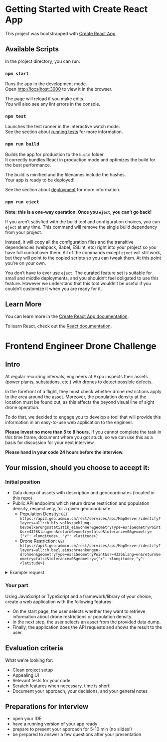 # Getting Started with Create React App

This project was bootstrapped with [Create React App](https://github.com/facebook/create-react-app).

## Available Scripts

In the project directory, you can run:

### `npm start`

Runs the app in the development mode.\
Open [http://localhost:3000](http://localhost:3000) to view it in the browser.

The page will reload if you make edits.\
You will also see any lint errors in the console.

### `npm test`

Launches the test runner in the interactive watch mode.\
See the section about [running tests](https://facebook.github.io/create-react-app/docs/running-tests) for more information.

### `npm run build`

Builds the app for production to the `build` folder.\
It correctly bundles React in production mode and optimizes the build for the best performance.

The build is minified and the filenames include the hashes.\
Your app is ready to be deployed!

See the section about [deployment](https://facebook.github.io/create-react-app/docs/deployment) for more information.

### `npm run eject`

**Note: this is a one-way operation. Once you `eject`, you can’t go back!**

If you aren’t satisfied with the build tool and configuration choices, you can `eject` at any time. This command will remove the single build dependency from your project.

Instead, it will copy all the configuration files and the transitive dependencies (webpack, Babel, ESLint, etc) right into your project so you have full control over them. All of the commands except `eject` will still work, but they will point to the copied scripts so you can tweak them. At this point you’re on your own.

You don’t have to ever use `eject`. The curated feature set is suitable for small and middle deployments, and you shouldn’t feel obligated to use this feature. However we understand that this tool wouldn’t be useful if you couldn’t customize it when you are ready for it.

## Learn More

You can learn more in the [Create React App documentation](https://facebook.github.io/create-react-app/docs/getting-started).

To learn React, check out the [React documentation](https://reactjs.org/).


# Frontend Engineer Drone Challenge

## Intro

At regular recurring intervals, engineers at Axpo inspects their assets (power plants, substations, etc.) with drones to detect possible defects.

In the forefront of a flight, they must check whether drone restrictions apply to the area around the asset. Moreover, the population density at the location must be found out, as this affects the beyond visual line of sight drone operation.

To do that, we decided to engage you to develop a tool that will provide this information in an easy-to-use web application to the engineer.

**Please invest no more than 5 to 8 hours.** If you cannot complete the task in this time frame, document where you got stuck, so we can use this as a basis for discussion for your next interview.

**Please hand in your code 24 hours before the interview.**

## Your mission, should you choose to accept it:

### Initial position

- Data dump of assets with description and geocoordinates (located in this repo)
- Public API endpoints which return drone restriction and population density, respectively, for a given geocoordinate.
  - Population Density: `GET https://api3.geo.admin.ch/rest/services/api/MapServer/identify?layers=all:ch.bfs.volkszaehlung-bevoelkerungsstatistik_einwohner&geometryType=esriGeometryPoint&sr=4326&lang=en&returnGeometry=false&tolerance=0&geometry={"x": <longitude>, "y": <latitude>}`
  - Drone Restriction: `GET https://api3.geo.admin.ch/rest/services/api/MapServer/identify?layers=all:ch.bazl.einschraenkungen-drohnen&geometryType=esriGeometryPoint&sr=4326&lang=en&returnGeometry=false&tolerance=0&geometry={"x": <longitude>,"y": <latitude>}`

<details>
  <summary>Example request</summary>

### Request

```
GET https://api3.geo.admin.ch/rest/services/api/MapServer/identify?layers=all:ch.bazl.einschraenkungen-drohnen&geometryType=esriGeometryPoint&sr=4326&lang=en&returnGeometry=false&tolerance=0&geometry={"x": 8.56383,"y": 47.45539}
```

### Response

```
{
	"results": [{
		"layerBodId": "ch.bazl.einschraenkungen-drohnen",
		"layerName": "Restrictions for drones",
		"featureId": 112667,
		"id": 112667,
		"attributes": {
			"zone_name_de": "LSZH Z\u00fcrich",
			"zone_name_fr": "LSZH Z\u00fcrich",
			"zone_name_it": "LSZH Z\u00fcrich",
			"zone_name_en": "LSZH Z\u00fcrich",
			"zone_restriction_id": "REQ_AUTHORISATION.MTOM_FROM",
			"zone_reason_id": "AIR_TRAFFIC",
			"zone_restriction_de": "Der Betrieb von unbemannten Luftfahrzeugen mit einem Gewicht von mehr als 250 g ist verboten.",
			"zone_restriction_fr": "L'exploitation d'a\u00e9ronefs sans occupants d'un poids sup\u00e9rieur \u00e0 250 g est interdite.",
			"zone_restriction_it": "L'esercizio di aeromobili senza occupanti di peso superiore a 250 g \u00e8 vietato.",
			"zone_restriction_en": "The operation of unmanned aircraft weighing more than 250 g is prohibited.",
			"zone_message_de": "Ausnahmebewilligungen k\u00f6nnen bei der zust\u00e4ndigen Stelle beantragt werden.",
			"zone_message_fr": "Des autorisations exceptionnelles peuvent \u00eatre demand\u00e9es \u00e0 l'autorit\u00e9 comp\u00e9tente.",
			"zone_message_it": "I permessi d'esenzione possono essere richieste all'autorit\u00e0 competente.",
			"zone_message_en": "Exemption permits may be applied for at the competent authority.",
			"auth_url_de": ["https://www.skyguide.ch/de/dienstleistungen/spezialfluge"],
			"auth_url_fr": ["https://www.skyguide.ch/fr/services/vols-speciaux"],
			"auth_url_it": ["https://www.skyguide.ch/fr/services/vols-speciaux"],
			"auth_url_en": ["https://www.skyguide.ch/services/special-flights"],
			"auth_name_de": ["Flughafen Z\u00fcrich AG / Skyguide"],
			"auth_name_fr": ["Flughafen Z\u00fcrich AG / Skyguide"],
			"auth_name_it": ["Flughafen Z\u00fcrich AG / Skyguide"],
			"auth_name_en": ["Flughafen Z\u00fcrich AG / Skyguide"],
			"auth_contact": [],
			"auth_service_de": ["Skyguide Special Flight Office"],
			"auth_service_fr": ["Skyguide Special Flight Office"],
			"auth_service_it": ["Skyguide Special Flight Office"],
			"auth_service_en": ["Skyguide Special Flight Office"],
			"auth_email": ["drones@zurich-airport.com"],
			"auth_phone": ["0041438162211"],
			"auth_intervalbefore": ["P10DT00H"],
			"air_vol_lower_vref": "AGL",
			"air_vol_lower_limit": null,
			"air_vol_upper_vref": "AGL",
			"air_vol_upper_limit": null,
			"time_permanent": "Yes",
			"time_start": null,
			"time_end": null,
			"period_day": null,
			"period_start": null,
			"period_end": null,
			"label": 112667
		}
	}, {
		"layerBodId": "ch.bazl.einschraenkungen-drohnen",
		"layerName": "Restrictions for drones",
		"featureId": 112752,
		"id": 112752,
		"attributes": {
			"zone_name_de": "LSZH Z\u00fcrich (Flugplatzperimeter)",
			"zone_name_fr": "LSZH Z\u00fcrich (P\u00e9rim\u00e8tre d'a\u00e9rodrome)",
			"zone_name_it": "LSZH Z\u00fcrich (Perimetro dell'aerodromo)",
			"zone_name_en": "LSZH Z\u00fcrich (Airport perimeter)",
			"zone_restriction_id": "REQ_AUTHORISATION.MTOM_ALL",
			"zone_reason_id": "AIR_TRAFFIC",
			"zone_restriction_de": "Der Betrieb von unbemannten Luftfahrzeugen ist verboten.",
			"zone_restriction_fr": "L'exploitation d'a\u00e9ronefs sans occupants est interdite.",
			"zone_restriction_it": "L'esercizio di aeromobili senza occupanti \u00e8 vietato.",
			"zone_restriction_en": "The operation of unmanned aircraft is prohibited.",
			"zone_message_de": "Ausnahmebewilligungen k\u00f6nnen bei der zust\u00e4ndigen Stelle beantragt werden.",
			"zone_message_fr": "Des autorisations exceptionnelles peuvent \u00eatre demand\u00e9es \u00e0 l'autorit\u00e9 comp\u00e9tente.",
			"zone_message_it": "I permessi d'esenzione possono essere richieste all'autorit\u00e0 competente.",
			"zone_message_en": "Exemption permits may be applied for at the competent authority.",
			"auth_url_de": ["https://www.skyguide.ch/de/dienstleistungen/spezialfluge"],
			"auth_url_fr": ["https://www.skyguide.ch/fr/services/vols-speciaux"],
			"auth_url_it": ["https://www.skyguide.ch/fr/services/vols-speciaux"],
			"auth_url_en": ["https://www.skyguide.ch/services/special-flights"],
			"auth_name_de": ["Flughafen Z\u00fcrich AG / Skyguide"],
			"auth_name_fr": ["Flughafen Z\u00fcrich AG / Skyguide"],
			"auth_name_it": ["Flughafen Z\u00fcrich AG / Skyguide"],
			"auth_name_en": ["Flughafen Z\u00fcrich AG / Skyguide"],
			"auth_contact": [],
			"auth_service_de": ["Skyguide Special Flight Office"],
			"auth_service_fr": ["Skyguide Special Flight Office"],
			"auth_service_it": ["Skyguide Special Flight Office"],
			"auth_service_en": ["Skyguide Special Flight Office"],
			"auth_email": ["drones@zurich-airport.com"],
			"auth_phone": ["0041438162211"],
			"auth_intervalbefore": ["P10DT00H"],
			"air_vol_lower_vref": "AGL",
			"air_vol_lower_limit": null,
			"air_vol_upper_vref": "AGL",
			"air_vol_upper_limit": null,
			"time_permanent": "Yes",
			"time_start": null,
			"time_end": null,
			"period_day": null,
			"period_start": null,
			"period_end": null,
			"label": 112752
		}
	}, {
		"layerBodId": "ch.bazl.einschraenkungen-drohnen",
		"layerName": "Restrictions for drones",
		"featureId": 112869,
		"id": 112869,
		"attributes": {
			"zone_name_de": "CTR ZURICH 1",
			"zone_name_fr": "CTR ZURICH 1",
			"zone_name_it": "CTR ZURICH 1",
			"zone_name_en": "CTR ZURICH 1",
			"zone_restriction_id": "REQ_AUTHORISATION.CTR",
			"zone_reason_id": "AIR_TRAFFIC",
			"zone_restriction_de": "Der Betrieb von unbemannten Luftfahrzeugen mit einem Gewicht von mehr als 250 g ist ab einer H\u00f6he von 120 m \u00fcber Grund verboten.",
			"zone_restriction_fr": "L'exploitation d'a\u00e9ronefs sans occupants d'un poids sup\u00e9rieur \u00e0 250 g est interdite \u00e0 partir d'une hauteur de 120 m au-dessus du sol.",
			"zone_restriction_it": "L'esercizio di aeromobili senza occupanti di peso superiore a 250 g \u00e8 vietato a partire da un'altezza di 120 m sopra il suolo.",
			"zone_restriction_en": "The operation of unmanned aircraft weighing more than 250 g is prohibited from an altitude of 120 m above ground.",
			"zone_message_de": "Ausnahmebewilligungen k\u00f6nnen bei der zust\u00e4ndigen Stelle beantragt werden.",
			"zone_message_fr": "Des autorisations exceptionnelles peuvent \u00eatre demand\u00e9es \u00e0 l'autorit\u00e9 comp\u00e9tente.",
			"zone_message_it": "I permessi d'esenzione possono essere richieste all'autorit\u00e0 competente.",
			"zone_message_en": "Exemption permits may be applied for at the competent authority.",
			"auth_url_de": ["https://skyguide.ch/de/dienstleistungen/spezialfluge"],
			"auth_url_fr": ["https://skyguide.ch/fr/services/vols-speciaux"],
			"auth_url_it": ["https://skyguide.ch/fr/services/vols-speciaux"],
			"auth_url_en": ["https://skyguide.ch/services/special-flights"],
			"auth_name_de": ["Skyguide"],
			"auth_name_fr": ["Skyguide"],
			"auth_name_it": ["Skyguide"],
			"auth_name_en": ["Skyguide"],
			"auth_contact": [],
			"auth_service_de": ["Skyguide Special Flight Office"],
			"auth_service_fr": ["Skyguide Special Flight Office"],
			"auth_service_it": ["Skyguide Special Flight Office"],
			"auth_service_en": ["Skyguide Special Flight Office"],
			"auth_email": [],
			"auth_phone": [],
			"auth_intervalbefore": ["P14DT00H"],
			"air_vol_lower_vref": "AGL",
			"air_vol_lower_limit": "120",
			"air_vol_upper_vref": "AGL",
			"air_vol_upper_limit": null,
			"time_permanent": "Yes",
			"time_start": null,
			"time_end": null,
			"period_day": null,
			"period_start": null,
			"period_end": null,
			"label": 112869
		}
	}]
}
```

</details>

### Your part

Using JavaScript or TypeScript and a framework/library of your choice, create a web application with the following features:

- On the start page, the user selects whether they want to retrieve information about drone restrictions or population density.
- In the next step, the user selects an asset from the provided data dump.
- Finally, the application does the API requests and shows the result to the user.

## Evaluation criteria

What we're looking for:

- Clean project setup
- Appealing UI
- Relevant tests for your code
- Scratch features when necessary, time is short!
- Document your approach, your decisions, and your general notes

## Preparations for interview

- open your IDE
- have a running version of your app ready
- prepare to present your approach for 5-10 min (no slides!)
- be prepared to answer a few questions after your presentation